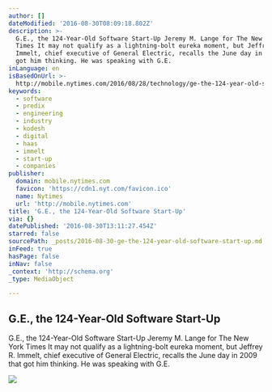 ```yaml
---
author: []
dateModified: '2016-08-30T08:09:18.802Z'
description: >-
  G.E., the 124-Year-Old Software Start-Up Jeremy M. Lange for The New York
  Times It may not qualify as a lightning-bolt eureka moment, but Jeffrey R.
  Immelt, chief executive of General Electric, recalls the June day in 2009 that
  got him thinking. He was speaking with G.E.
inLanguage: en
isBasedOnUrl: >-
  http://mobile.nytimes.com/2016/08/28/technology/ge-the-124-year-old-software-start-up.html?ref=technology&_r=1&referer=
keywords:
  - software
  - predix
  - engineering
  - industry
  - kodesh
  - digital
  - haas
  - immelt
  - start-up
  - companies
publisher:
  domain: mobile.nytimes.com
  favicon: 'https://cdn1.nyt.com/favicon.ico'
  name: Nytimes
  url: 'http://mobile.nytimes.com'
title: 'G.E., the 124-Year-Old Software Start-Up'
via: {}
datePublished: '2016-08-30T13:11:27.454Z'
starred: false
sourcePath: _posts/2016-08-30-ge-the-124-year-old-software-start-up.md
inFeed: true
hasPage: false
inNav: false
_context: 'http://schema.org'
_type: MediaObject

---
```

<article style=""><h1>G.E., the 124-Year-Old Software Start-Up</h1><p>G.E., the 124-Year-Old Software Start-Up Jeremy M. Lange for The New York Times It may not qualify as a lightning-bolt eureka moment, but Jeffrey R. Immelt, chief executive of General Electric, recalls the June day in 2009 that got him thinking. He was speaking with G.E.</p><img src="https://cdn1.nyt.com/images/2016/08/28/business/28GE1/28GE1-jumbo.jpg" /></article>